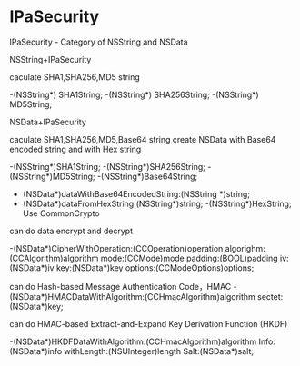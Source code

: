 IPaSecurity
===========

IPaSecurity - Category of NSString and NSData

NSString+IPaSecurity

caculate SHA1,SHA256,MD5 string

-(NSString*) SHA1String;
-(NSString*) SHA256String;
-(NSString*) MD5String;

NSData+IPaSecurity

caculate SHA1,SHA256,MD5,Base64 string
create NSData with Base64 encoded string and with Hex string

-(NSString*)SHA1String;
-(NSString*)SHA256String;
-(NSString*)MD5String;
-(NSString*)Base64String;
+ (NSData*)dataWithBase64EncodedString:(NSString *)string;
+ (NSData*)dataFromHexString:(NSString*)string;
-(NSString*)HexString;
Use CommonCrypto

can do data encrypt and decrypt

-(NSData*)CipherWithOperation:(CCOperation)operation algorighm:(CCAlgorithm)algorithm mode:(CCMode)mode padding:(BOOL)padding iv:(NSData*)iv key:(NSData*)key options:(CCModeOptions)options;

can do Hash-based Message Authentication Code，HMAC
-(NSData*)HMACDataWithAlgorithm:(CCHmacAlgorithm)algorithm sectet:(NSData*)key;

can do  HMAC-based Extract-and-Expand Key Derivation Function (HKDF)

-(NSData*)HKDFDataWithAlgorithm:(CCHmacAlgorithm)algorithm Info:(NSData*)info withLength:(NSUInteger)length Salt:(NSData*)salt;

